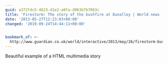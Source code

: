 ```yaml
---
guid: a372fdc5-4623-41e2-a0fa-d963b7b7063c
title: 'Firestorm: The story of the bushfire at Dunalley | World news | guardian.co.uk'
date: '2013-05-27T12:23:03+00:00'
changed: '2019-09-24T14:44:11+00:00'


bookmark_of: >-
  http://www.guardian.co.uk/world/interactive/2013/may/26/firestorm-bushfire-dunalley-holmes-family
---
```



Beautiful example of a HTML multimedia story
